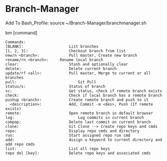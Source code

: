 # Branch-Manager
Add To Bash_Profile:
source ~/Branch-Manager/branchmanager.sh

bm [command]

	Commands:
	[BLANK]:		          	List branches
	[1, 2, 3]:		        	Checkout branch from list
	new/n <branch>:		    	Pull master, Create new branch
	rename/rn <branch>:	  	Rename local branch
	clear: 			          	Stash and optionally clear
	delete:			          	Delete current branch
	update/rf <all>: 	    	Pull master, Merge to current or all branches
	pull:			            	Git Pull
	status/s:		          	Status of branch
	sc:			              	Get status, check if remote branch exists
	check:			          	Check if local branch has a remote branch
	pushup <branch>: 	    	Create remote branch and push to it
	. <description>:	    	Add, Commit -m <des>, Push (If remote exists)
	remote:			          	Open remote branch in default browser
	log:			            	Log commits in current branch
	compop:			          	Delete last commit on current branch
	clone:		          		Git Clone --> Create repo keys and cmds
	repo:		              	Display repo cmds and directory
	run:		              	Start assigned repo run cmd
	add:		              	Assign a keyword to current directory and add repo cmds
	list:		              	List all repo keys
	repo del [key]:		     	Delete repo keys and associated cmds
